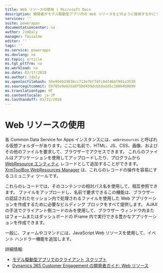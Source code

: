 ```yaml
---
title: Web リソースの使用 | Microsoft Docs
description: 開発者がモデル駆動型アプリ内の Web リソースをどのように使用するかについて説明します。
services: ''
suite: powerapps
documentationcenter: na
author: JimDaly
manager: faisalmo
editor: ''
tags: ''
ms.service: powerapps
ms.devlang: na
ms.topic: article
ms.tgt_pltfrm: na
ms.workload: na
ms.date: 03/17/2018
ms.author: jdaly
ms.openlocfilehash: 56e994929036cc713e7bf7dfc04f46bf991a3530
ms.sourcegitcommit: 59785e9e82da8f5bd459dcb5da3d5c18064b0899
ms.translationtype: HT
ms.contentlocale: ja-JP
ms.lasthandoff: 03/22/2018
---
```

# <a name="use-web-resources"></a>Web リソースの使用

各 Common Data Service for Apps インスタンスには、`webresources` と呼ばれる仮想フォルダーがあります。ここに名前で、HTML、JS、CSS、画像、およびその他のファイルを要求して、ブラウザーでアクセスできます。 これらのファイルはアプリケーションを使用してアップロードしたり、プログラムから [WebResource エンティティ](../common-data-service/reference/entities/webresource.md) レコードとして追加することができます。 [XrmToolBox WebResources Manager](https://www.xrmtoolbox.com/plugins/MsCrmTools.WebResourcesManager/) は、これらのレコードの操作を容易にするコミュニティ ツールです。

これらのレコードでは、そのコンテンツの相対パス名を使用して、相互参照できます。 ファイルをアップロードし、名前で要求できるこの機能は、ブラウザーの認証されたセッション内で処理されるファイルを使用した Web アプリケーションを作成するために必要なビルディング ブロックをすべて提供します。 AJAX の手法でクライアント側コードのみを使用して、ブラウザー ウィンドウ内またはフォームまたはダッシュボードの IFrame 内で実行できる豊かなアプリケーションを作成できます。 

一般に、フォームやコマンドには、JavaScript Web リソースを使用して、イベント ハンドラー機能を追加します。

詳細情報:
- [モデル駆動型アプリでのクライアント スクリプト](client-scripting.md)
- [Dynamics 365 Customer Engagement の開発者ガイド: Web リソース](/dynamics365/customer-engagement/developer/web-resources)
